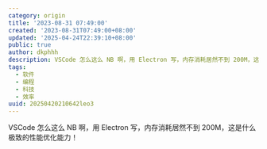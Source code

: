 ```yaml
---
category: origin
title: '2023-08-31 07:49:00'
created: '2023-08-31T07:49:00+08:00'
updated: '2025-04-24T22:39:10+08:00'
public: true
author: dkphhh
description: VSCode 怎么这么 NB 啊，用 Electron 写，内存消耗居然不到 200M，这是什么极致的性能优化能力……
tags:
  - 软件
  - 编程
  - 科技
  - 效率
uuid: 20250420210642leo3
---
```


VSCode 怎么这么 NB 啊，用 Electron 写，内存消耗居然不到 200M，这是什么极致的性能优化能力！
